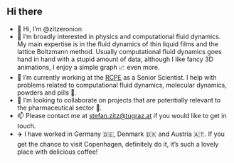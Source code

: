 ## Hi there

- 👋 Hi, I’m @zitzeronion
- 👀 I’m broadly interested in physics and computational fluid dynamics. My main expertise is in the fluid dynamics of thin liquid films and the lattice Boltzmann method. Usually computational fluid dynamics goes hand in hand with a stupid amount of data, although I like fancy 3D animations, I enjoy a simple graph 📈 even more.
- 🔭 I’m currently working at the [RCPE](https://www.rcpe.at/en/en_home/) as a Senior Scientist. I help with problems related to computational fluid dynamics, molecular dynamics, powders and pills 💊.
- 👯 I’m looking to collaborate on projects that are potentially relevant to the pharmaceutical sector 🏥. 
- 📫 Please contact me at stefan.zitz@tugraz.at if you would like to get in touch.
- ✈️ I have worked in Germany 🇩🇪, Denmark 🇩🇰 and Austria 🇦🇹. If you get the chance to visit Copenhagen, definitely do it, it’s such a lovely place with delicious coffee!

<!--
**Zitzeronion/Zitzeronion** is a ✨ _special_ ✨ repository because its `README.md` (this file) appears on your GitHub profile.

Here are some ideas to get you started:

- 🔭 I’m currently working on ...
- 🌱 I’m currently learning ...
- 👯 I’m looking to collaborate on ...
- 🤔 I’m looking for help with ...
- 💬 Ask me about ...
- 📫 How to reach me: ...
- 😄 Pronouns: ...
- ⚡ Fun fact: ...
-->
